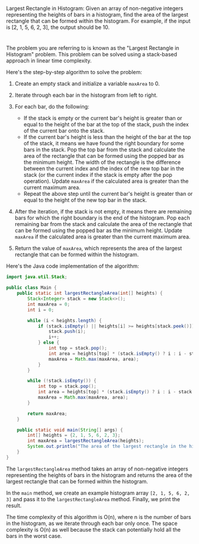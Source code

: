 #
Largest Rectangle in Histogram: Given an array of non-negative integers representing the heights of bars in a histogram, find the area of the largest rectangle that can be formed within the histogram. For example, if the input is [2, 1, 5, 6, 2, 3], the output should be 10.
#

The problem you are referring to is known as the "Largest Rectangle in Histogram" problem. This problem can be solved using a stack-based approach in linear time complexity.

Here's the step-by-step algorithm to solve the problem:

1. Create an empty stack and initialize a variable `maxArea` to 0.

2. Iterate through each bar in the histogram from left to right.

3. For each bar, do the following:
   - If the stack is empty or the current bar's height is greater than or equal to the height of the bar at the top of the stack, push the index of the current bar onto the stack.
   - If the current bar's height is less than the height of the bar at the top of the stack, it means we have found the right boundary for some bars in the stack. Pop the top bar from the stack and calculate the area of the rectangle that can be formed using the popped bar as the minimum height. The width of the rectangle is the difference between the current index and the index of the new top bar in the stack (or the current index if the stack is empty after the pop operation). Update `maxArea` if the calculated area is greater than the current maximum area.
   - Repeat the above step until the current bar's height is greater than or equal to the height of the new top bar in the stack.

4. After the iteration, if the stack is not empty, it means there are remaining bars for which the right boundary is the end of the histogram. Pop each remaining bar from the stack and calculate the area of the rectangle that can be formed using the popped bar as the minimum height. Update `maxArea` if the calculated area is greater than the current maximum area.

5. Return the value of `maxArea`, which represents the area of the largest rectangle that can be formed within the histogram.

Here's the Java code implementation of the algorithm:

```java
import java.util.Stack;

public class Main {
    public static int largestRectangleArea(int[] heights) {
        Stack<Integer> stack = new Stack<>();
        int maxArea = 0;
        int i = 0;

        while (i < heights.length) {
            if (stack.isEmpty() || heights[i] >= heights[stack.peek()]) {
                stack.push(i);
                i++;
            } else {
                int top = stack.pop();
                int area = heights[top] * (stack.isEmpty() ? i : i - stack.peek() - 1);
                maxArea = Math.max(maxArea, area);
            }
        }

        while (!stack.isEmpty()) {
            int top = stack.pop();
            int area = heights[top] * (stack.isEmpty() ? i : i - stack.peek() - 1);
            maxArea = Math.max(maxArea, area);
        }

        return maxArea;
    }

    public static void main(String[] args) {
        int[] heights = {2, 1, 5, 6, 2, 3};
        int maxArea = largestRectangleArea(heights);
        System.out.println("The area of the largest rectangle in the histogram is: " + maxArea); // Output: 10
    }
}
```

The `largestRectangleArea` method takes an array of non-negative integers representing the heights of bars in the histogram and returns the area of the largest rectangle that can be formed within the histogram.

In the `main` method, we create an example histogram array `[2, 1, 5, 6, 2, 3]` and pass it to the `largestRectangleArea` method. Finally, we print the result.

The time complexity of this algorithm is O(n), where n is the number of bars in the histogram, as we iterate through each bar only once. The space complexity is O(n) as well because the stack can potentially hold all the bars in the worst case.
